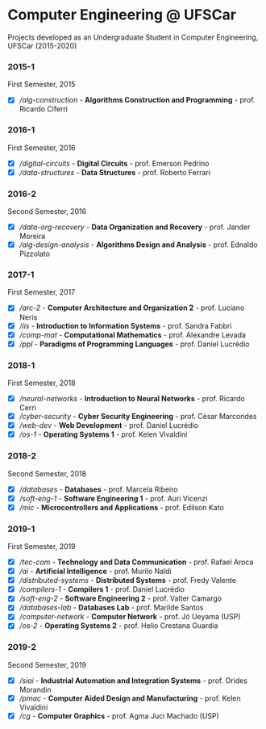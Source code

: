 # Computer Engineering @ UFSCar
Projects developed as an Undergraduate Student in Computer Engineering, UFSCar (2015-2020)

### 2015-1
First Semester, 2015
- [x] */alg-construction* - **Algorithms Construction and Programming** - prof. Ricardo Ciferri

### 2016-1
First Semester, 2016
- [x] */digital-circuits* - **Digital Circuits** - prof. Emerson Pedrino
- [x] */data-structures* - **Data Structures** - prof. Roberto Ferrari

### 2016-2
Second Semester, 2016
- [x] */data-org-recovery* - **Data Organization and Recovery** - prof. Jander Moreira
- [x] */alg-design-analysis* - **Algorithms Design and Analysis** - prof. Ednaldo Pizzolato

### 2017-1
First Semester, 2017
- [x] */arc-2* - **Computer Architecture and Organization 2** - prof. Luciano Neris
- [x] */iis* - **Introduction to Information Systems** - prof. Sandra Fabbri
- [x] */comp-mat* - **Computational Mathematics** - prof. Alexandre Levada
- [x] */ppl* - **Paradigms of Programming Languages** - prof. Daniel Lucrédio

### 2018-1
First Semester, 2018
- [x] */neural-networks* - **Introduction to Neural Networks** - prof. Ricardo Cerri
- [x] */cyber-security* - **Cyber Security Engineering** - prof. César Marcondes
- [x] */web-dev* - **Web Development** - prof. Daniel Lucrédio
- [x] */os-1* - **Operating Systems 1** - prof. Kelen Vivaldini

### 2018-2
Second Semester, 2018
- [x] */databases* - **Databases** - prof. Marcela Ribeiro
- [x] */soft-eng-1* - **Software Engineering 1** - prof. Auri Vicenzi
- [x] */mic* - **Microcontrollers and Applications** - prof. Edilson Kato

### 2019-1
First Semester, 2019
- [x] */tec-com* - **Technology and Data Communication** - prof. Rafael Aroca
- [X] */ai* - **Artificial Intelligence** - prof. Murilo Naldi
- [x] */distributed-systems* - **Distributed Systems** - prof. Fredy Valente
- [x] */compilers-1* - **Compilers 1** - prof. Daniel Lucrédio
- [x] */soft-eng-2* - **Software Engineering 2** - prof. Valter Camargo
- [x] */databases-lab* - **Databases Lab** - prof. Marilde Santos 
- [x] */computer-network* - **Computer Network** - prof. Jó Ueyama (USP) 
- [x] */os-2* - **Operating Systems 2** - prof. Helio Crestana Guardia

### 2019-2
Second Semester, 2019
- [x] */siai* - **Industrial Automation and Integration Systems** - prof. Orides Morandin
- [x] */pmac* - **Computer Aided Design and Manufacturing** - prof. Kelen Vivaldini
- [x] */cg* - **Computer Graphics** - prof. Agma Juci Machado (USP)
